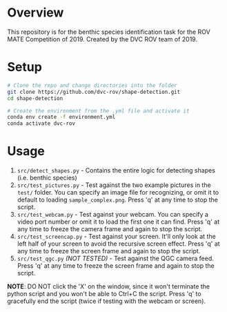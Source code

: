 # Overview

This repository is for the benthic species identification task for the ROV MATE Competition of 2019. Created by the DVC ROV team of 2019.

# Setup

```bash
# Clone the repo and change directories into the folder
git clone https://github.com/dvc-rov/shape-detection.git
cd shape-detection

# Create the environment from the .yml file and activate it
conda env create -f environment.yml
conda activate dvc-rov
```

# Usage
1. `src/detect_shapes.py` - Contains the entire logic for detecting shapes (i.e. benthic species)
2. `src/test_pictures.py` - Test against the two example pictures in the `test/` folder. You can specify an image file for recognizing, or omit it to default to loading `sample_complex.png`. Press 'q' at any time to stop the script.
3. `src/test_webcam.py` - Test against your webcam. You can specify a video port number or omit it to load the first one it can find. Press 'q' at any time to freeze the camera frame and again to stop the script.
4. `src/test_screencap.py` - Test against your screen. It'll only look at the left half of your screen to avoid the recursive screen effect. Press 'q' at any time to freeze the screen frame and again to stop the script.
5. `src/test_qgc.py` *(NOT TESTED)* - Test against the QGC camera feed. Press 'q' at any time to freeze the screen frame and again to stop the script.

**NOTE**: DO NOT click the 'X' on the window, since it won't terminate the python script and you won't be able to Ctrl+C the script. Press 'q' to gracefully end the script (twice if testing with the webcam or screen).